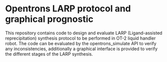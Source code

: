 # Opentrons LARP protocol and graphical prognostic
This repository contains code to design and evaluate LARP (Ligand-assisted reprecipitation) synthesis protocol to be performed in OT-2 liquid handler robot. The code can be evaluated by the opentrons_simulate API to verify any inconsistencies, additionally a graphical interface is provided to verify the different stages of the LARP synthesis.
